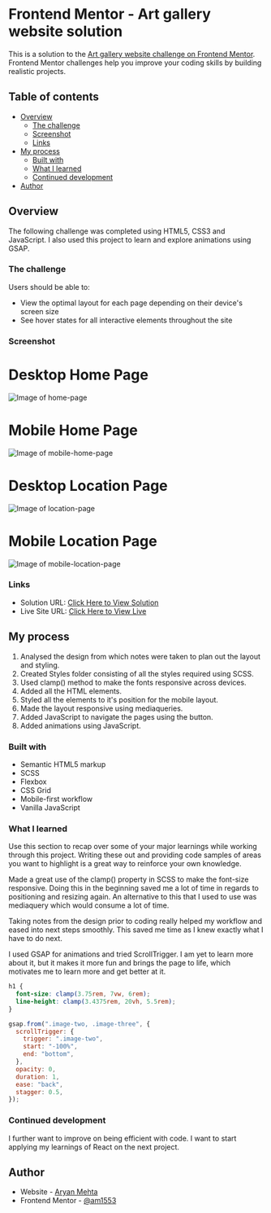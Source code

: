 # Frontend Mentor - Art gallery website solution

This is a solution to the [Art gallery website challenge on Frontend Mentor](https://www.frontendmentor.io/challenges/art-gallery-website-yVdrZlxyA). Frontend Mentor challenges help you improve your coding skills by building realistic projects.

## Table of contents

- [Overview](#overview)
  - [The challenge](#the-challenge)
  - [Screenshot](#screenshot)
  - [Links](#links)
- [My process](#my-process)
  - [Built with](#built-with)
  - [What I learned](#what-i-learned)
  - [Continued development](#continued-development)
- [Author](#author)

## Overview

The following challenge was completed using HTML5, CSS3 and JavaScript. I also used this project to learn and explore animations using GSAP.

### The challenge

Users should be able to:

- View the optimal layout for each page depending on their device's screen size
- See hover states for all interactive elements throughout the site

### Screenshot

# Desktop Home Page

![Image of home-page](./home-page.png)

# Mobile Home Page

![Image of mobile-home-page](./mobile-home-page.png)

# Desktop Location Page

![Image of location-page](./location-page.png)

# Mobile Location Page

![Image of mobile-location-page](./mobile-location-page.png)

### Links

- Solution URL: [Click Here to View Solution](https://github.com/am1553/art-gallery)
- Live Site URL: [Click Here to View Live](https://am1553.github.io/art-gallery/)

## My process

1. Analysed the design from which notes were taken to plan out the layout and styling.
2. Created Styles folder consisting of all the styles required using SCSS.
3. Used clamp() method to make the fonts responsive across devices.
4. Added all the HTML elements.
5. Styled all the elements to it's position for the mobile layout.
6. Made the layout responsive using mediaqueries.
7. Added JavaScript to navigate the pages using the button.
8. Added animations using JavaScript.

### Built with

- Semantic HTML5 markup
- SCSS
- Flexbox
- CSS Grid
- Mobile-first workflow
- Vanilla JavaScript

### What I learned

Use this section to recap over some of your major learnings while working through this project. Writing these out and providing code samples of areas you want to highlight is a great way to reinforce your own knowledge.

Made a great use of the clamp() property in SCSS to make the font-size responsive. Doing this in the beginning saved me a lot of time in regards to positioning and resizing again. An alternative to this that I used to use was mediaquery which would consume a lot of time.

Taking notes from the design prior to coding really helped my workflow and eased into next steps smoothly. This saved me time as I knew exactly what I have to do next.

I used GSAP for animations and tried ScrollTrigger. I am yet to learn more about it, but it makes it more fun and brings the page to life, which motivates me to learn more and get better at it.

```css
h1 {
  font-size: clamp(3.75rem, 7vw, 6rem);
  line-height: clamp(3.4375rem, 20vh, 5.5rem);
}
```

```js
gsap.from(".image-two, .image-three", {
  scrollTrigger: {
    trigger: ".image-two",
    start: "-100%",
    end: "bottom",
  },
  opacity: 0,
  duration: 1,
  ease: "back",
  stagger: 0.5,
});
```

### Continued development

I further want to improve on being efficient with code.
I want to start applying my learnings of React on the next project.

## Author

- Website - [Aryan Mehta](https://aryanm.com)
- Frontend Mentor - [@am1553](https://www.frontendmentor.io/profile/am1553)
